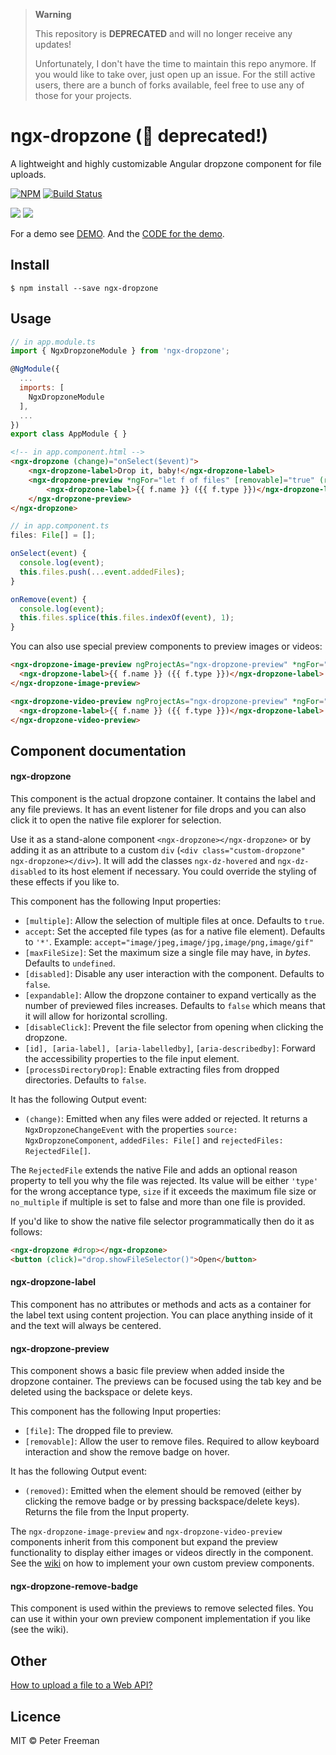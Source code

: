 > **Warning**
>
> This repository is **DEPRECATED** and will no longer receive any updates!
>
> Unfortunately, I don't have the time to maintain this repo anymore. If you would like to take over, just open up an issue.
> For the still active users, there are a bunch of forks available, feel free to use any of those for your projects.

# ngx-dropzone (🚫 deprecated!)

A lightweight and highly customizable Angular dropzone component for file uploads.

[![NPM](https://img.shields.io/npm/v/ngx-dropzone.svg)](https://www.npmjs.com/package/ngx-dropzone)
[![Build Status](https://travis-ci.com/peterfreeman/ngx-dropzone.svg?branch=master)](https://travis-ci.com/peterfreeman/ngx-dropzone)

<img src="_images/default.png">

<img src="_images/default_dropped.png">

For a demo see [DEMO](https://ngx-dropzone.stackblitz.io). And the [CODE for the demo](https://stackblitz.com/edit/ngx-dropzone).

## Install

```
$ npm install --save ngx-dropzone
```

## Usage

```js
// in app.module.ts
import { NgxDropzoneModule } from 'ngx-dropzone';

@NgModule({
  ...
  imports: [
    NgxDropzoneModule
  ],
  ...
})
export class AppModule { }
```

```html
<!-- in app.component.html -->
<ngx-dropzone (change)="onSelect($event)">
	<ngx-dropzone-label>Drop it, baby!</ngx-dropzone-label>
	<ngx-dropzone-preview *ngFor="let f of files" [removable]="true" (removed)="onRemove(f)">
		<ngx-dropzone-label>{{ f.name }} ({{ f.type }})</ngx-dropzone-label>
	</ngx-dropzone-preview>
</ngx-dropzone>
```

```js
// in app.component.ts
files: File[] = [];

onSelect(event) {
  console.log(event);
  this.files.push(...event.addedFiles);
}

onRemove(event) {
  console.log(event);
  this.files.splice(this.files.indexOf(event), 1);
}
```

You can also use special preview components to preview images or videos:

```html
<ngx-dropzone-image-preview ngProjectAs="ngx-dropzone-preview" *ngFor="let f of files" [file]="f">
  <ngx-dropzone-label>{{ f.name }} ({{ f.type }})</ngx-dropzone-label>
</ngx-dropzone-image-preview>
```

```html
<ngx-dropzone-video-preview ngProjectAs="ngx-dropzone-preview" *ngFor="let f of files" [file]="f">
  <ngx-dropzone-label>{{ f.name }} ({{ f.type }})</ngx-dropzone-label>
</ngx-dropzone-video-preview>
```

## Component documentation

#### ngx-dropzone

This component is the actual dropzone container. It contains the label and any file previews.
It has an event listener for file drops and you can also click it to open the native file explorer for selection.

Use it as a stand-alone component `<ngx-dropzone></ngx-dropzone>` or by adding it as an attribute to a custom `div` (`<div class="custom-dropzone" ngx-dropzone></div>`).
It will add the classes `ngx-dz-hovered` and `ngx-dz-disabled` to its host element if necessary. You could override the styling of these effects if you like to.

This component has the following Input properties:

* `[multiple]`: Allow the selection of multiple files at once. Defaults to `true`.
* `accept`: Set the accepted file types (as for a native file element). Defaults to `'*'`. Example: `accept="image/jpeg,image/jpg,image/png,image/gif"`
* `[maxFileSize]`: Set the maximum size a single file may have, in *bytes*. Defaults to `undefined`.
* `[disabled]`: Disable any user interaction with the component. Defaults to `false`.
* `[expandable]`: Allow the dropzone container to expand vertically as the number of previewed files increases. Defaults to `false` which means that it will allow for horizontal scrolling.
* `[disableClick]`: Prevent the file selector from opening when clicking the dropzone.
* `[id], [aria-label], [aria-labelledby]`, `[aria-describedby]`: Forward the accessibility properties to the file input element.
* `[processDirectoryDrop]`: Enable extracting files from dropped directories. Defaults to `false`.

It has the following Output event:

* `(change)`: Emitted when any files were added or rejected. It returns a `NgxDropzoneChangeEvent` with the properties `source: NgxDropzoneComponent`, `addedFiles: File[]` and `rejectedFiles: RejectedFile[]`.

The `RejectedFile` extends the native File and adds an optional reason property to tell you why the file was rejected. Its value will be either `'type'` for the wrong acceptance type, `size` if it exceeds the maximum file size or `no_multiple` if multiple is set to false and more than one file is provided.

If you'd like to show the native file selector programmatically then do it as follows:

```html
<ngx-dropzone #drop></ngx-dropzone>
<button (click)="drop.showFileSelector()">Open</button>
```

#### ngx-dropzone-label

This component has no attributes or methods and acts as a container for the label text using content projection.
You can place anything inside of it and the text will always be centered.

#### ngx-dropzone-preview

This component shows a basic file preview when added inside the dropzone container. The previews can be focused using the tab key and be deleted using the backspace or delete keys.

This component has the following Input properties:

* `[file]`: The dropped file to preview.
* `[removable]`: Allow the user to remove files. Required to allow keyboard interaction and show the remove badge on hover.

It has the following Output event:

* `(removed)`: Emitted when the element should be removed (either by clicking the remove badge or by pressing backspace/delete keys). Returns the file from the Input property.

The `ngx-dropzone-image-preview` and `ngx-dropzone-video-preview` components inherit from this component but expand the preview functionality to display either images or videos directly in the component. See the [wiki](https://github.com/peterfreeman/ngx-dropzone/wiki/How-to-create-a-custom-preview-component%3F) on how to implement your own custom preview components.

#### ngx-dropzone-remove-badge

This component is used within the previews to remove selected files. You can use it within your own preview component implementation if you like (see the wiki).

## Other

[How to upload a file to a Web API?](https://github.com/peterfreeman/ngx-dropzone/wiki/How-to-upload-a-file-to-a-Web-service-API%3F)

## Licence

MIT © Peter Freeman
